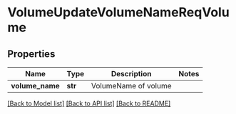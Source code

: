 # VolumeUpdateVolumeNameReqVolume

## Properties
Name | Type | Description | Notes
------------ | ------------- | ------------- | -------------
**volume_name** | **str** | VolumeName of volume | 

[[Back to Model list]](../README.md#documentation-for-models) [[Back to API list]](../README.md#documentation-for-api-endpoints) [[Back to README]](../README.md)


